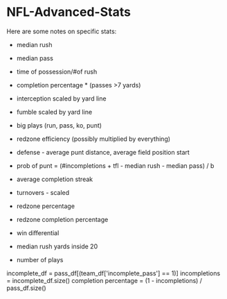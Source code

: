 # NFL-Advanced-Stats

Here are some notes on specific stats:
- median rush
- median pass
- time of possession/#of rush
- completion percentage * (passes >7 yards)
- interception scaled by yard line
- fumble scaled by yard line
- big plays (run, pass, ko, punt)
- redzone efficiency (possibly multiplied by everything)
- defense - average punt distance, average field position start
- prob of punt = (#incompletions + tfl - median rush - median pass) / b

- average completion streak
- turnovers - scaled
- redzone percentage
- redzone completion percentage
- win differential
- median rush yards inside 20
- number of plays


incomplete_df = pass_df[(team_df['incomplete_pass'] == 1)]
incompletions = incomplete_df.size()
completion percentage = (1 - incompletions) / pass_df.size()

